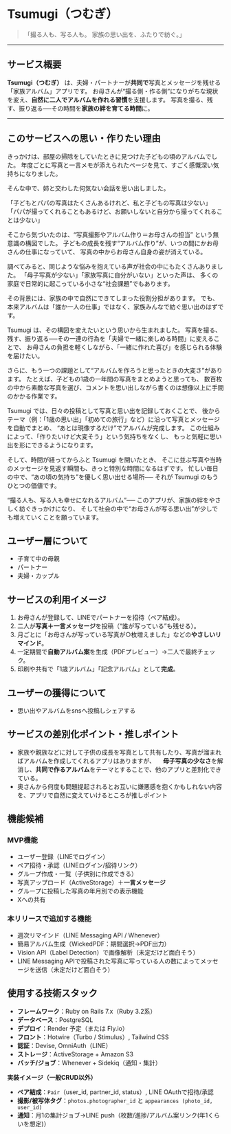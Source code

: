 # Tsumugi（つむぎ）

> 「撮る人も、写る人も。  家族の思い出を、ふたりで紡ぐ。」
---

## サービス概要
**Tsumugi（つむぎ）** は、夫婦・パートナーが**共同で**写真とメッセージを残せる「家族アルバム」アプリです。
お母さんが“撮る側・作る側”になりがちな現状を変え、**自然に二人でアルバムを作れる習慣**を支援します。
写真を撮る、残す、振り返る──その時間を**家族の絆を育てる時間**に。

---

## このサービスへの思い・作りたい理由

きっかけは、部屋の掃除をしていたときに見つけた子どもの頃のアルバムでした。
年度ごとに写真と一言メモが添えられたページを見て、すごく感慨深い気持ちになりました。

そんな中で、姉と交わした何気ない会話を思い出しました。

「子どもとパパの写真はたくさんあるけれど、私と子どもの写真は少ない」
「パパが撮ってくれることもあるけど、お願いしないと自分から撮ってくれることは少ない」

そこから気づいたのは、“写真撮影やアルバム作り＝お母さんの担当” という無意識の構図でした。
子どもの成長を残す“アルバム作り”が、いつの間にかお母さんの仕事になっていて、
写真の中からお母さん自身の姿が消えている。

調べてみると、同じような悩みを抱えている声が社会の中にもたくさんありました。
「母子写真が少ない」「家族写真に自分がいない」といった声は、
多くの家庭で日常的に起こっている小さな“社会課題”でもあります。

その背景には、家族の中で自然にできてしまった役割分担があります。
でも、本来アルバムは「誰か一人の仕事」ではなく、家族みんなで紡ぐ思い出のはずです。

Tsumugi は、その構図を変えたいという思いから生まれました。
写真を撮る、残す、振り返る──その一連の行為を「夫婦で一緒に楽しめる時間」に変えることで、
お母さんの負担を軽くしながら、「一緒に作れた喜び」を感じられる体験を届けたい。

さらに、もう一つの課題として“アルバムを作ろうと思ったときの大変さ”があります。
たとえば、子どもの1歳の一年間の写真をまとめようと思っても、
数百枚の中から素敵な写真を選び、コメントを思い出しながら書くのは想像以上に手間のかかる作業です。

Tsumugi では、日々の投稿として写真と思い出を記録しておくことで、
後からテーマ（例：「1歳の思い出」「初めての旅行」など）に沿って写真とメッセージを自動でまとめ、
“あとは現像するだけ”でアルバムが完成します。
この仕組みによって、「作りたいけど大変そう」という気持ちをなくし、
もっと気軽に思い出を形にできるようになります。

そして、時間が経ってからふと Tsumugi を開いたとき、
そこに並ぶ写真や当時のメッセージを見返す瞬間も、きっと特別な時間になるはずです。
忙しい毎日の中で、“あの頃の気持ち”を優しく思い出せる場所──
それが Tsumugi のもうひとつの価値です。

“撮る人も、写る人も幸せになれるアルバム”──
このアプリが、家族の絆をやさしく紡ぐきっかけになり、
そして社会の中で“お母さんが写る思い出”が少しでも増えていくことを願っています。

## ユーザー層について

- 子育て中の母親
- パートナー
- 夫婦・カップル

## サービスの利用イメージ
1. お母さんが登録して、LINEでパートナーを招待（ペア結成）。
2. 二人が**写真＋一言メッセージ**を投稿（“誰が写っている”も残せる）。
3. 月ごとに「お母さんが写っている写真が○枚増えました」などの**やさしいリマインド**。
4. 一定期間で**自動アルバム案**を生成（PDFプレビュー）→二人で最終チェック。
5. 印刷や共有で「1歳アルバム」「記念アルバム」として**完成**。

## ユーザーの獲得について
- 思い出やアルバムをsnsへ投稿しシェアする

## サービスの差別化ポイント・推しポイント

- 家族や親族などに対して子供の成長を写真として共有したり、写真が溜まればアルバムを作成してくれるアプリはありますが、
  　**母子写真の少なさ**を解消し、**共同で作るアルバム**をテーマとすることで、他のアプリと差別化できている。
- 奥さんから何度も問題提起されるとお互いに嫌悪感を抱くかもしれない内容を、アプリで自然に変えていけるところが推しポイント


## 機能候補

### MVP機能

-  ユーザー登録（LINEでログイン）
-  ペア招待・承認（LINEログイン/招待リンク）
-  グループ作成・一覧（子供別に作成できる）
-  写真アップロード（ActiveStorage）＋**一言メッセージ**
-  グループに投稿した写真の年月別での表示機能
-  Xへの共有

### 本リリースで追加する機能

-  週次リマインド（LINE Messaging API / Whenever）
-  簡易アルバム生成（WickedPDF：期間選択→PDF出力）
-  Vision API（Label Detection）で画像解析（未定だけど面白そう）
-  LINE Messaging APIで投稿された写真に写っている人の数によってメッセージを送信（未定だけど面白そう）

## 使用する技術スタック
- **フレームワーク**：Ruby on Rails 7.x（Ruby 3.2系）
- **データベース**：PostgreSQL
- **デプロイ**：Render 予定（または Fly.io）
- **フロント**：Hotwire（Turbo / Stimulus）, Tailwind CSS
- **認証**：Devise, OmniAuth（LINE）
- **ストレージ**：ActiveStorage + Amazon S3
- **バッチ/ジョブ**：Whenever + Sidekiq（通知・集計）

**実装イメージ（一般CRUD以外）**
- **ペア結成**：`Pair`（user_id, partner_id, status）, LINE OAuthで招待/承認
- **撮影/被写体タグ**：`photos.photographer_id` と `appearances (photo_id, user_id)`
- **通知**：月1の集計ジョブ→LINE push（枚数/進捗/アルバム案リンク(年1くらいを想定)）
